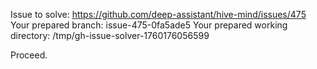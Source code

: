 Issue to solve: https://github.com/deep-assistant/hive-mind/issues/475
Your prepared branch: issue-475-0fa5ade5
Your prepared working directory: /tmp/gh-issue-solver-1760176056599

Proceed.